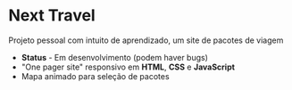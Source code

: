 # <h1>Next Travel</h1>
Projeto pessoal com intuito de aprendizado, um site de pacotes de viagem


- **Status** - Em desenvolvimento (podem haver bugs)     
- "One pager site" responsivo em **HTML**, **CSS** e **JavaScript**
- Mapa animado para seleção de pacotes







